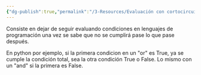 ```yaml
---
{"dg-publish":true,"permalink":"/3-Resources/Evaluación con cortocircuitos/","title":"Evaluación con cortocircuitos","noteIcon":""}
---
```



Consiste en dejar de seguir evaluando condiciones en lenguajes de programación una vez se sabe que no se cumplirá pase lo que pase después.

En python por ejemplo, si la primera condicion en un "or" es True, ya se cumple la condición total, sea la otra condición True o False.
Lo mismo con un "and" si la primera es False.
